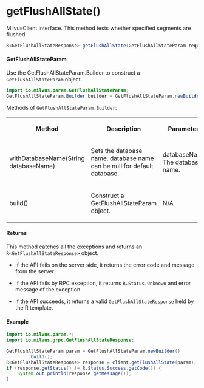 # getFlushAllState()

MilvusClient interface. This method tests whether specified segments are flushed.

```java
R<GetFlushAllStateResponse> getFlushAllState(GetFlushAllStateParam requestParam);
```

#### GetFlushAllStateParam

Use the GetFlushAllStateParam.Builder to construct a `GetFlushAllStateParam` object.

```java
import io.milvus.param.GetFlushAllStateParam;
GetFlushAllStateParam.Builder builder = GetFlushAllStateParam.newBuilder();
```

Methods of `GetFlushAllStateParam.Builder`:

<table>
    <tr>
        <th><p>Method</p></th>
        <th><p>Description</p></th>
        <th><p>Parameters</p></th>
    </tr>
    <tr>
        <td><p>withDatabaseName(String databaseName)</p></td>
        <td><p>Sets the database name. database name can be null for default database.</p></td>
        <td><p>databaseName: The database name.</p></td>
    </tr>
    <tr>
        <td><p>build()</p></td>
        <td><p>Construct a GetFlushAllStateParam object.</p></td>
        <td><p>N/A</p></td>
    </tr>
</table>

#### Returns

This method catches all the exceptions and returns an `R<GetFlushAllStateResponse>` object.

- If the API fails on the server side, it returns the error code and message from the server.

- If the API fails by RPC exception, it returns `R.Status.Unknown` and error message of the exception.

- If the API succeeds, it returns a valid `GetFlushAllStateResponse` held by the R template.

#### Example

```java
import io.milvus.param.*;
import io.milvus.grpc.GetFlushAllStateResponse;

GetFlushAllStateParam param = GetFlushAllStateParam.newBuilder()
        .build();
R<GetFlushAllStateResponse> response = client.getFlushAllState(param);
if (response.getStatus() != R.Status.Success.getCode()) {
    System.out.println(response.getMessage());
}
```
